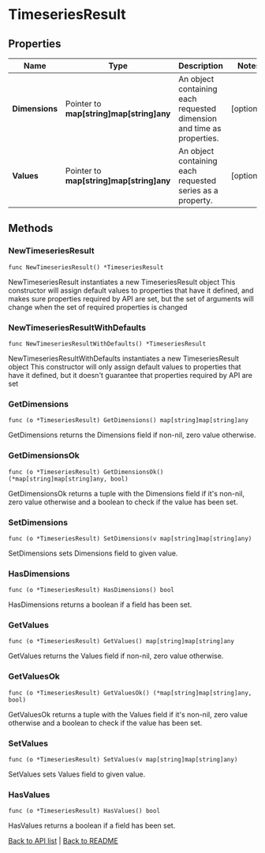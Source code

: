 # TimeseriesResult

## Properties

Name | Type | Description | Notes
------------ | ------------- | ------------- | -------------
**Dimensions** | Pointer to **map[string]map[string]any** | An object containing each requested dimension and time as properties. | [optional] 
**Values** | Pointer to **map[string]map[string]any** | An object containing each requested series as a property. | [optional] 

## Methods

### NewTimeseriesResult

`func NewTimeseriesResult() *TimeseriesResult`

NewTimeseriesResult instantiates a new TimeseriesResult object
This constructor will assign default values to properties that have it defined,
and makes sure properties required by API are set, but the set of arguments
will change when the set of required properties is changed

### NewTimeseriesResultWithDefaults

`func NewTimeseriesResultWithDefaults() *TimeseriesResult`

NewTimeseriesResultWithDefaults instantiates a new TimeseriesResult object
This constructor will only assign default values to properties that have it defined,
but it doesn't guarantee that properties required by API are set

### GetDimensions

`func (o *TimeseriesResult) GetDimensions() map[string]map[string]any`

GetDimensions returns the Dimensions field if non-nil, zero value otherwise.

### GetDimensionsOk

`func (o *TimeseriesResult) GetDimensionsOk() (*map[string]map[string]any, bool)`

GetDimensionsOk returns a tuple with the Dimensions field if it's non-nil, zero value otherwise
and a boolean to check if the value has been set.

### SetDimensions

`func (o *TimeseriesResult) SetDimensions(v map[string]map[string]any)`

SetDimensions sets Dimensions field to given value.

### HasDimensions

`func (o *TimeseriesResult) HasDimensions() bool`

HasDimensions returns a boolean if a field has been set.

### GetValues

`func (o *TimeseriesResult) GetValues() map[string]map[string]any`

GetValues returns the Values field if non-nil, zero value otherwise.

### GetValuesOk

`func (o *TimeseriesResult) GetValuesOk() (*map[string]map[string]any, bool)`

GetValuesOk returns a tuple with the Values field if it's non-nil, zero value otherwise
and a boolean to check if the value has been set.

### SetValues

`func (o *TimeseriesResult) SetValues(v map[string]map[string]any)`

SetValues sets Values field to given value.

### HasValues

`func (o *TimeseriesResult) HasValues() bool`

HasValues returns a boolean if a field has been set.


[Back to API list](../README.md#documentation-for-api-endpoints) | [Back to README](../README.md)
